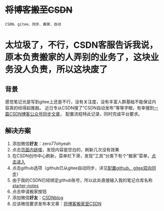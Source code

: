 # ~~将博客搬至CSDN~~

    CSDN、gitee、同步、搬家、自动

# 太垃圾了，不行，CSDN客服告诉我说，原本负责搬家的人弄别的业务了，这块业务没人负责，所以这块废了

## 背景

感觉笔记光是写到gitee上还是不行，没有关注度，没有丰富人群基础不能保证内容真的经得起推敲。
近日专从CSDN搜了“CSDN自动发布”等等字眼，有幸搜到[一篇CSDN博客公众号同步文章](https://blog.csdn.net/blogdevteam/article/details/106096376?ops_request_misc=%257B%2522request%255Fid%2522%253A%2522171055903016800184137677%2522%252C%2522scm%2522%253A%252220140713.130102334.pc%255Fall.%2522%257D&request_id=171055903016800184137677&biz_id=0&utm_medium=distribute.pc_search_result.none-task-blog-2~all~first_rank_ecpm_v1~rank_v31_ecpm-15-106096376-null-null.142^v99^pc_search_result_base5&utm_term=csdn%E8%87%AA%E5%8A%A8%E5%8F%91%E5%B8%83&spm=1018.2226.3001.4187)，
配置流程特此记录，同时完成平台要求。

## ~~解决方案~~

1. 添加微信**好友**：zero77ohyeah
2. 点击[页面内链接](https://t.csdnimg.cn/EHP7)，发现内容是空白的，刷新几次没有效果
3. 在CSDN创作中心刷新，菜单栏下滑，发现“工具”分类下有个“搬家”菜单，[点击进入](https://mp.csdn.net/mp_blog/tools/move)
4. 点击github选项（github已从gitee自动同步，详见[配置github、gitee双向同步](./gitee和github在线远程库双备，双向同步，镜像备份.MD)）
5. 由于我的CSDN已经绑定github账号，所以此处直接输入我的笔记仓库名称[starter-notes](../../README.md#markdown多备笔记)
6. 点击申请搬家按钮
7. 添加微信**好友**：[CSDNblog](https://u.wechat.com/MBG8N5H5A8ZWSRfbIebnjP8)
8. 应该微信要求发布本文章：[将博客搬家至CSDN](#将博客搬至csdn)
